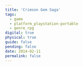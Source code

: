 ```yaml
---
title: 'Crimson Gem Saga'
tags:
  - game
  - platform_playstation-portable
  - genre_rpg
digital: true
physical: true
guide: false
pending: false
date: 2014-02-11
permalink: false
---
```

